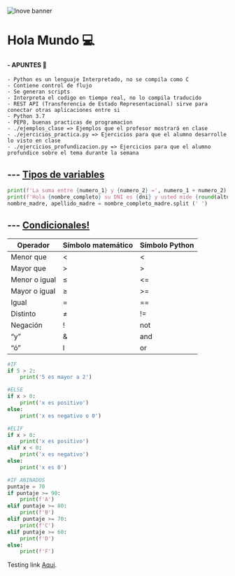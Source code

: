 ![Inove banner](inove.jpg)

# Hola Mundo 💻


#### - APUNTES 📄

```
- Python es un lenguaje Interpretado, no se compila como C
- Contiene control de flujo
- Se generan scripts
- Interpreta el codigo en tiempo real, no lo compila traducido
- REST API (Transferencia de Estado Representacional) sirve para conectar otras aplicaciones entre si
- Python 3.7
- PEP8, buenas practicas de programacion
- ./ejemplos_clase => Ejemplos que el profesor mostrará en clase  
- ./ejercicios_practica.py => Ejercicios para que el alumno desarrolle lo visto en clase
- ./ejercicios_profundizacion.py => Ejercicios para que el alumno profundice sobre el tema durante la semana 
```


## --- [Tipos de variables](/variables_python)
```python
print(f'La suma entre {numero_1} y {numero_2} =', numero_1 + numero_2)
print(f'Hola {nombre_completo} su DNI es {dni} y usted mide {round(altura,2)} cm')
nombre_madre, apellido_madre = nombre_completo_madre.split (' ')
```

## --- [Condicionales!](/condicionales_python)
| Operador  | Símbolo matemático  | Símbolo Python   |
|---|---|---|
| Menor que | < | < |
| Mayor que | > | > |
| Menor o igual | ≤ | <=  |
| Mayor o igual | ≥ | >= |
| Igual | = | == |
| Distinto | ≠ | != |
| Negación | ! | not |
| “y” | & | and |
| “ó” | l | or  |
```python
#IF
if 5 > 2:
    print('5 es mayor a 2')

#ELSE
if x > 0:
    print('x es positivo')
else:
    print('x es negativo o 0')

#ELIF
if x > 0:
    print('x es positivo')
elif x < 0:
    print('x es negativo')
else:
    print('x es 0')

#IF ANINADOS
puntaje = 70
if puntaje >= 90:
    print(f'A')
elif puntaje >= 80:
    print(f'B')
elif puntaje >= 70:
    print(f'C')
elif puntaje >= 60:
    print(f'D')
else:
    print(f'F')
```






Testing link [Aqui](README.md).
